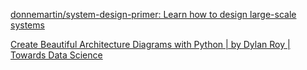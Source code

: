 [donnemartin/system-design-primer: Learn how to design large-scale systems](https://github.com/donnemartin/system-design-primer#system-design-topics-start-here)

[Create Beautiful Architecture Diagrams with Python | by Dylan Roy | Towards Data Science](https://towardsdatascience.com/create-beautiful-architecture-diagrams-with-python-7792a1485f97)
